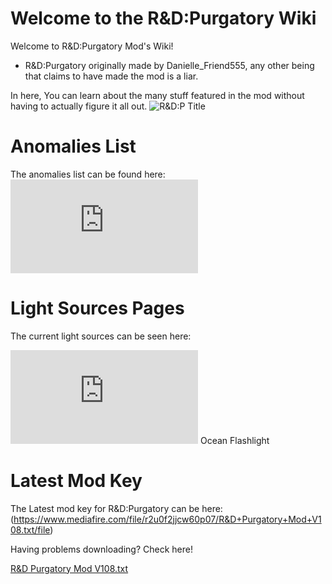 # Welcome to the R&D:Purgatory Wiki
Welcome to R&D:Purgatory Mod's Wiki!
- R&D:Purgatory originally made by Danielle_Friend555, any other being that claims to have made the mod is a liar.

In here, You can learn about the many stuff featured in the mod without having to actually figure it all out.
![R&D:P Title](https://github.com/DawdleInTime/RND-Purgatory-Mod-Wiki/assets/168727225/c9291aee-3dea-4ead-a0b6-f01ffdb7c5ff)

# Anomalies List
The anomalies list can be found here: ![Anomalies List Link](https://github.com/DawdleInTime/RND-Purgatory-Mod-Wiki/blob/main/anomalies.md)

# Light Sources Pages
The current light sources can be seen here:

![Lunarlight](https://github.com/DawdleInTime/RND-Purgatory-Mod-Wiki/blob/main/lunarlight.md)
Ocean Flashlight

# Latest Mod Key
The Latest mod key for R&D:Purgatory can be here:(https://www.mediafire.com/file/r2u0f2jjcw60p07/R&D+Purgatory+Mod+V108.txt/file)

Having problems downloading? Check here!

[R&D Purgatory Mod V108.txt](https://github.com/DawdleInTime/RND-Purgatory-Mod-Wiki/files/15396682/R.D.Purgatory.Mod.V108.txt)
